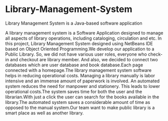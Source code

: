 # Library-Management-System
Library Management System is a Java-based software application

A library management system is a Software Application designed to manage all aspects of library operations, including cataloging, circulation and etc. In this project, Library Management System designed using NetBeans IDE based on Object Oriented Programming.We develop our application to a Public Library. So, we did not have various user roles, everyone who check-in and checkout are library member. And also, we decided to connect two databases which are user database and book database.Each page connected with a homepage.The library management system software helps in reducing operational costs. Managing a library manually is labor intensive and an immense amount of paperwork is involved. An automated system reduces the need for manpower and stationery. This leads to lower operational costs.The system saves time for both the user and the librarian.With just a click the user can search for the books available in the library.The 
automated system saves a considerable amount of time as opposed to the manual system.Our team want to make public library is a smart place as well as another library.

